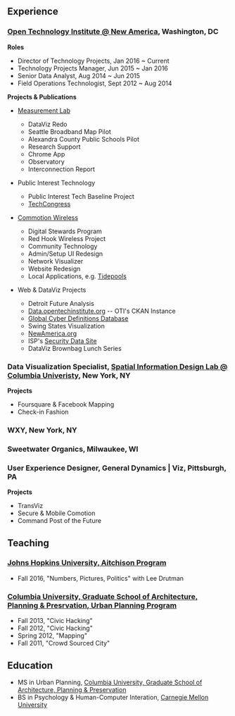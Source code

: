 ## Experience

### [Open Technology Institute @ New America](https://newamerica.org/oti), Washington, DC

**Roles**

- Director of Technology Projects, Jan 2016 ~ Current
- Technology Projects Manager, Jun 2015 ~ Jan 2016
- Senior Data Analyst, Aug 2014 ~ Jun 2015
- Field Operations Technologist, Sept 2012 ~ Aug 2014

**Projects & Publications**

- [Measurement Lab](https://www.measurementlab.net)
  - DataViz Redo
  - Seattle Broadband Map Pilot
  - Alexandra County Public Schools Pilot
  - Research Support
  - Chrome App
  - Observatory
  - Interconnection Report

- Public Interest Technology
  - Public Interest Tech Baseline Project
  - [TechCongress](http://techcongress.io)

- [Commotion Wireless](http://commotionwireless.net)
  - Digital Stewards Program
  - Red Hook Wireless Project
  - Community Technology
  - Admin/Setup UI Redesign
  - Network Visualizer
  - Website Redesign
  - Local Applications, e.g. [Tidepools](http://tidepools.co)

- Web & DataViz Projects
  - Detroit Future Analysis
  - [Data.opentechinstitute.org](https://data.opentechinstitute.org/) -- OTI's CKAN Instance
  - [Global Cyber Definitions Database](http://cyberdefinitions.newamerica.org/)
  - Swing States Visualization
  - [NewAmerica.org](https://newamerica.org)
  - ISP's [Security Data Site](http://securitydata.newamerica.org)
  - DataViz Brownbag Lunch Series

### Data Visualization Specialist, [Spatial Information Design Lab @ Columbia Univeristy](http://spatialinformationdesignlab.org/), New York, NY

**Projects**

- Foursquare & Facebook Mapping
- Check-in Fashion

### WXY, New York, NY

### Sweetwater Organics, Milwaukee, WI

### User Experience Designer, General Dynamics | Viz, Pittsburgh, PA

**Projects**

- TransViz
- Secure & Mobile Comotion
- Command Post of the Future


## Teaching

### [Johns Hopkins University, Aitchison Program](http://politicalscience.jhu.edu/undergraduate/aitchison-public-service-fellowship-in-government/)

- Fall 2016, "Numbers, Pictures, Politics" with Lee Drutman

### [Columbia University, Graduate School of Architecture, Planning & Presrvation, Urban Planning Program](https://www.arch.columbia.edu/)

- Fall 2013, "Civic Hacking"
- Fall 2012, "Civic Hacking"
- Spring 2012, "Mapping"
- Fall 2011, "Crowd Sourced City"


## Education

- MS in Urban Planning, [Columbia University, Graduate School of Architecture, Planning & Preservation](https://www.arch.columbia.edu/)
- BS in Psychology & Human-Computer Interation, [Carnegie Mellon University](https://cmu.edu)
